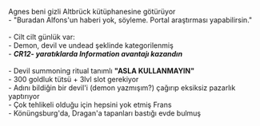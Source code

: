 Agnes beni gizli Altbrück kütüphanesine götürüyor<br>	- "Buradan Alfons'un haberi yok, söyleme. Portal araştırması yapabilirsin."<br><br>- Cilt cilt günlük var:<br>	- Demon, devil ve undead şeklinde kategorilenmiş<br>		- ***CR12- yaratıklarda Information avantajı kazandın***<br><br>- Devil summoning ritual tanımlı **"ASLA KULLANMAYIN"**<br>	- 300 goldluk tütsü + 3lvl slot gerekiyor<br>		- Adını bildiğin bir devil'i (demon yazmışım?) çağırıp eksiksiz pazarlık yaptırıyor<br>	- Çok tehlikeli olduğu için hepsini yok etmiş Frans<br>	- Könüngsburg'da, Dragan'a tapanları bastığı evde bulmuş